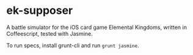 ek-supposer
===========

A battle simulator for the iOS card game Elemental Kingdoms, written in Coffeescript, tested with Jasmine.

To run specs, install grunt-cli and run `grunt jasmine`.
